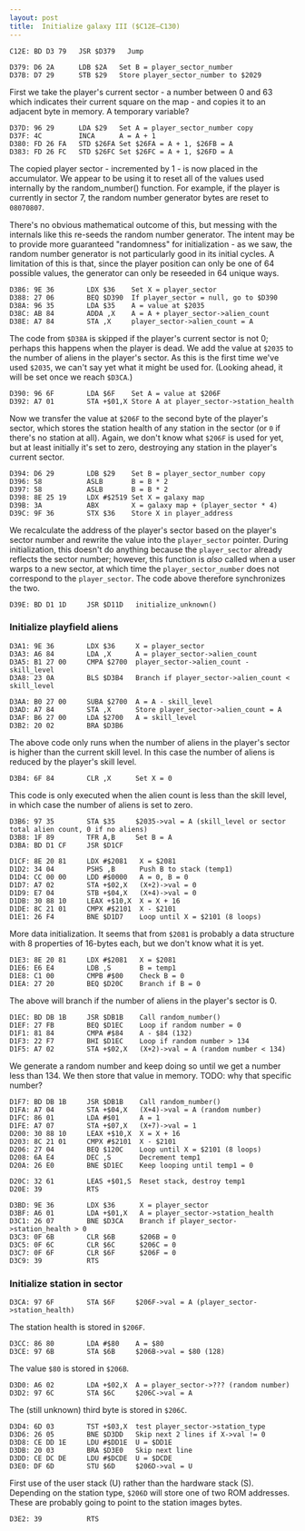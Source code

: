 ```yaml
---
layout: post
title:  Initialize galaxy III ($C12E—C130)
---
```


```
C12E: BD D3 79   JSR $D379   Jump
```

```
D379: D6 2A      LDB $2A   Set B = player_sector_number
D37B: D7 29      STB $29   Store player_sector_number to $2029
```

First we take the player's current sector - a number between 0 and 63 which indicates their current square on the map - and copies it to an adjacent byte in memory. A temporary variable?

```
D37D: 96 29      LDA $29   Set A = player_sector_number copy
D37F: 4C         INCA      A = A + 1
D380: FD 26 FA   STD $26FA Set $26FA = A + 1, $26FB = A
D383: FD 26 FC   STD $26FC Set $26FC = A + 1, $26FD = A
```

The copied player sector - incremented by 1 - is now placed in the accumulator. We appear to be using it to reset all of the values used internally by the random_number() function. For example, if the player is currently in sector 7, the random number generator bytes are reset to `08070807`.

There's no obvious mathematical outcome of this, but messing with the internals like this re-seeds the random number generator. The intent may be to provide more guaranteed "randomness" for initialization - as we saw, the random number generator is not particularly good in its initial cycles. A limitation of this is that, since the player position can only be one of 64 possible values, the generator can only be reseeded in 64 unique ways.

```
D386: 9E 36        LDX $36    Set X = player_sector
D388: 27 06        BEQ $D390  If player_sector = null, go to $D390
D38A: 96 35        LDA $35    A = value at $2035
D38C: AB 84        ADDA ,X    A = A + player_sector->alien_count
D38E: A7 84        STA ,X     player_sector->alien_count = A
```

The code from `$D38A` is skipped if the player's current sector is not 0; perhaps this happens when the player is dead. We add the value at `$2035` to the number of aliens in the player's sector. As this is the first time we've used `$2035`, we can't say yet what it might be used for. (Looking ahead, it will be set once we reach `$D3CA`.)

```
D390: 96 6F        LDA $6F    Set A = value at $206F
D392: A7 01        STA +$01,X Store A at player_sector->station_health
```

Now we transfer the value at `$206F` to the second byte of the player's sector, which stores the station health of any station in the sector (or `0` if there's no station at all). Again, we don't know what `$206F` is used for yet, but at least initially it's set to zero, destroying any station in the player's current sector.

```
D394: D6 29        LDB $29    Set B = player_sector_number copy
D396: 58           ASLB       B = B * 2
D397: 58           ASLB       B = B * 2
D398: 8E 25 19     LDX #$2519 Set X = galaxy map
D39B: 3A           ABX        X = galaxy map + (player_sector * 4)
D39C: 9F 36        STX $36    Store X in player_address
```

We recalculate the address of the player's sector based on the player's sector number and rewrite the value into the `player_sector` pointer. During initialization, this doesn't do anything because the `player_sector` already reflects the sector number; however, this function is *also* called when a user warps to a new sector, at which time the `player_sector_number` does not correspond to the `player_sector`. The code above therefore synchronizes the two.

``` 
D39E: BD D1 1D     JSR $D11D   initialize_unknown()
```

### Initialize playfield aliens

```
D3A1: 9E 36        LDX $36     X = player_sector
D3A3: A6 84        LDA ,X      A = player_sector->alien_count
D3A5: B1 27 00     CMPA $2700  player_sector->alien_count - skill_level
D3A8: 23 0A        BLS $D3B4   Branch if player_sector->alien_count < skill_level
```

```
D3AA: B0 27 00     SUBA $2700  A = A - skill_level
D3AD: A7 84        STA ,X      Store player_sector->alien_count = A
D3AF: B6 27 00     LDA $2700   A = skill_level
D3B2: 20 02        BRA $D3B6   
```

The above code only runs when the number of aliens in the player's sector is higher than the current skill level. In this case the number of aliens is reduced by the player's skill level.

```
D3B4: 6F 84        CLR ,X      Set X = 0
```

This code is only executed when the alien count is less than the skill level, in which case the number of aliens is set to zero.

```
D3B6: 97 35        STA $35     $2035->val = A (skill_level or sector total alien count, 0 if no aliens)
D3B8: 1F 89        TFR A,B     Set B = A
D3BA: BD D1 CF     JSR $D1CF   
```

```
D1CF: 8E 20 81     LDX #$2081   X = $2081
D1D2: 34 04        PSHS ,B      Push B to stack (temp1)
D1D4: CC 00 00     LDD #$0000   A = 0, B = 0
D1D7: A7 02        STA +$02,X   (X+2)->val = 0
D1D9: E7 04        STB +$04,X   (X+4)->val = 0
D1DB: 30 88 10     LEAX +$10,X  X = X + 16
D1DE: 8C 21 01     CMPX #$2101  X - $2101
D1E1: 26 F4        BNE $D1D7    Loop until X = $2101 (8 loops)
```
More data initialization. It seems that from `$2081` is probably a data structure with 8 properties of 16-bytes each, but we don't know what it is yet.

```
D1E3: 8E 20 81     LDX #$2081   X = $2081
D1E6: E6 E4        LDB ,S       B = temp1
D1E8: C1 00        CMPB #$00    Check B = 0
D1EA: 27 20        BEQ $D20C    Branch if B = 0
```

The above will branch if the number of aliens in the player's sector is 0.

```
D1EC: BD DB 1B     JSR $DB1B    Call random_number()
D1EF: 27 FB        BEQ $D1EC    Loop if random number = 0
D1F1: 81 84        CMPA #$84    A - $84 (132)
D1F3: 22 F7        BHI $D1EC    Loop if random number > 134
D1F5: A7 02        STA +$02,X   (X+2)->val = A (random number < 134)
```

We generate a random number and keep doing so until we get a number less than 134. We then store that value in memory. TODO: why that specific number?

```
D1F7: BD DB 1B     JSR $DB1B    Call random_number()
D1FA: A7 04        STA +$04,X   (X+4)->val = A (random number)
D1FC: 86 01        LDA #$01     A = 1
D1FE: A7 07        STA +$07,X   (X+7)->val = 1
D200: 30 88 10     LEAX +$10,X  X = X + 16
D203: 8C 21 01     CMPX #$2101  X - $2101
D206: 27 04        BEQ $120C    Loop until X = $2101 (8 loops)
D208: 6A E4        DEC ,S       Decrement temp1
D20A: 26 E0        BNE $D1EC    Keep looping until temp1 = 0
```

```
D20C: 32 61        LEAS +$01,S  Reset stack, destroy temp1
D20E: 39           RTS
```

```
D3BD: 9E 36        LDX $36      X = player_sector
D3BF: A6 01        LDA +$01,X   A = player_sector->station_health
D3C1: 26 07        BNE $D3CA    Branch if player_sector->station_health > 0
D3C3: 0F 6B        CLR $6B      $206B = 0
D3C5: 0F 6C        CLR $6C      $206C = 0
D3C7: 0F 6F        CLR $6F      $206F = 0
D3C9: 39           RTS
```

### Initialize station in sector

```
D3CA: 97 6F        STA $6F     $206F->val = A (player_sector->station_health)
```

The station health is stored in `$206F`.

```
D3CC: 86 80        LDA #$80    A = $80
D3CE: 97 6B        STA $6B     $206B->val = $80 (128)
```

The value `$80`  is stored in `$206B`.

```
D3D0: A6 02        LDA +$02,X  A = player_sector->??? (random number)
D3D2: 97 6C        STA $6C     $206C->val = A
```

The (still unknown) third byte is stored in `$206C`.

```
D3D4: 6D 03        TST +$03,X  test player_sector->station_type
D3D6: 26 05        BNE $D3DD   Skip next 2 lines if X->val != 0
D3D8: CE DD 1E     LDU #$DD1E  U = $DD1E
D3DB: 20 03        BRA $D3E0   Skip next line
D3DD: CE DC DE     LDU #$DCDE  U = $DCDE
D3E0: DF 6D        STU $6D     $206D->val = U
```

First use of the user stack (U) rather than the hardware stack (S). Depending on the station type, `$206D` will store one of two ROM addresses. These are probably going to point to the station images bytes.

```
D3E2: 39           RTS
```